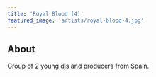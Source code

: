 ```yaml
---
title: 'Royal Blood (4)'
featured_image: 'artists/royal-blood-4.jpg'
---
```


## About

Group of 2 young djs and producers from Spain.
